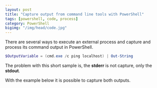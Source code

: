 ```yaml
---
layout: post
title: "Capture output from command line tools with PowerShell"
tags: [powershell, code, process]
category: PowerShell
bigimg: "/img/head/code.jpg"
---
```


There are several ways to execute an external process and capture and process its command output in PowerShell.

```powershell
$OutputVariable = (cmd.exe /c ping localhost) | Out-String
```

The problem with this short sample is, the **stderr** is not capture, only the **stdout**. 

With the example below it is possible to capture both outputs.
<script src="https://gist.github.com/JackGruber/142863ba8c76132d7b704b5decb8a8a8.js"></script>